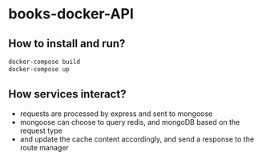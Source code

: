 # books-docker-API

## How to install and run?
```sh
docker-compose build
docker-compose up
```

## How services interact?
  - requests are processed by express and sent to mongoose
  - mongoose can choose to query redis, and mongoDB based on the request type
  - and update the cache content accordingly, and send a response to the route manager
